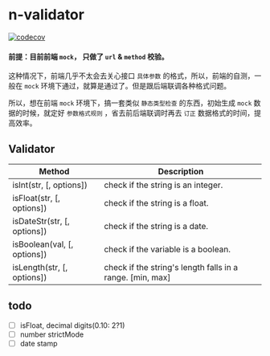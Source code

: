 # n-validator
[![codecov][codecov-image]][codecov-url]

[codecov-url]: https://codecov.io/gh/ReAlign/n-validator
[codecov-image]: https://codecov.io/gh/ReAlign/n-validator/branch/master/graph/badge.svg

#### 前提：目前前端 `mock`， 只做了 `url` & `method` 校验。

这种情况下，前端几乎不太会去关心接口 `具体参数` 的格式，所以，前端的自测，一般在 `mock` 环境下通过，就算是通过了。但是跟后端联调各种格式问题。

所以，想在前端 `mock` 环境下，搞一套类似 `静态类型检查` 的东西，初始生成 `mock` 数据的时候，就定好 `参数格式规则` ，省去前后端联调时再去 `订正` 数据格式的时间，提高效率。


## Validator

| Method | Description |
| --- | --- |
| isInt(str, [, options]) | check if the string is an integer. |
| isFloat(str, [, options]) | check if the string is a float. |
| isDateStr(str, [, options]) | check if the string is a date. |
| isBoolean(val, [, options]) | check if the variable is a boolean. |
| isLength(str, [, options]) | check if the string's length falls in a range. [min, max] |

## todo

* [ ] isFloat, decimal digits(0.10: 2?1)
* [ ] number strictMode
* [ ] date stamp